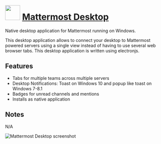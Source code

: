 # <img src="https://cdn.rawgit.com/chocolatey/chocolatey-coreteampackages/25863e73cbe9e5352936b5f63634afb7739c877e/icons/mattermost-desktop.png" width="48" height="48"/> [Mattermost Desktop](https://chocolatey.org/packages/mattermost-desktop)

Native desktop application for Mattermost running on Windows.

This desktop application allows to connect your desktop to Mattermost powered servers using a single view instead of having to use several web browser tabs. This desktop application is written using electronjs.

## Features

* Tabs for multiple teams across multiple servers
* Desktop Notifications: Toast on Windows 10 and popup like toast on Windows 7-8.1
* Badges for unread channels and mentions
* Installs as native application

## Notes

N/A

![Mattermost Desktop screenshot](https://cdn.rawgit.com/chocolatey/chocolatey-coreteampackages/1c0055506800f00f018b559000b443d94cd22c81/automatic/mattermost-desktop/screenshot.png)